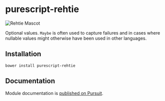 # purescript-rehtie

![Rehtie Mascot](/assets/mascot.jpg?raw=true "Rehtie Mascot")

Optional values. `Maybe` is often used to capture failures and in cases where nullable values might otherwise have been used in other languages.

## Installation

```
bower install purescript-rehtie
```

## Documentation

Module documentation is [published on Pursuit](http://pursuit.purescript.org/packages/purescript-rehtie).
